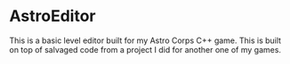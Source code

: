 # AstroEditor
This is a basic level editor built for my Astro Corps C++ game. This is built on top of salvaged code from a project I did for another one of my games.
